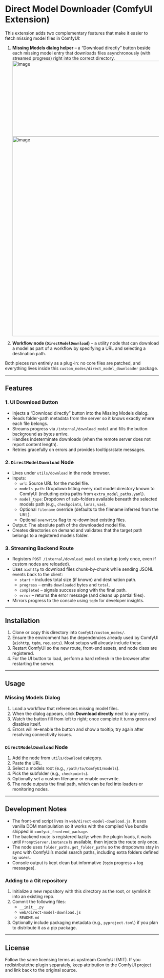 # Direct Model Downloader (ComfyUI Extension)

This extension adds two complementary features that make it easier to fetch missing model files in ComfyUI:

1. **Missing Models dialog helper** – a “Download directly” button beside each missing model entry that downloads files asynchronously (with streamed progress) right into the correct directory.
   <img width="520" height="247" alt="image" src="https://github.com/user-attachments/assets/2c8cec9d-45eb-4677-8712-28e55f52bc03" />
   <img width="1226" height="651" alt="image" src="https://github.com/user-attachments/assets/82d7a29c-089b-463b-8894-79fa3fdf445a" />

2. **Workflow node (`DirectModelDownload`)** – a utility node that can download a model as part of a workflow by specifying a URL and selecting a destination path.

Both pieces run entirely as a plug-in: no core files are patched, and everything lives inside this `custom_nodes/direct_model_downloader` package.

---

## Features

### 1. UI Download Button

- Injects a “Download directly” button into the Missing Models dialog.
- Reads folder-path metadata from the server so it knows exactly where each file belongs.
- Streams progress via `/internal/download_model` and fills the button background as bytes arrive.
- Handles indeterminate downloads (when the remote server does not report content length).
- Retries gracefully on errors and provides tooltips/state messages.

### 2. `DirectModelDownload` Node

- Lives under `utils/download` in the node browser.
- Inputs:
  - `url`: Source URL for the model file.
  - `models_path`: Dropdown listing every root model directory known to ComfyUI (including extra paths from `extra_model_paths.yaml`).
  - `model_type`: Dropdown of sub-folders available beneath the selected models path (e.g., `checkpoints`, `loras`, `vae`).
  - Optional `filename` override (defaults to the filename inferred from the URL).
  - Optional `overwrite` flag to re-download existing files.
- Output: The absolute path of the downloaded model file.
- Creates directories on demand and validates that the target path belongs to a registered models folder.

### 3. Streaming Backend Route

- Registers `POST /internal/download_model` on startup (only once, even if custom nodes are reloaded).
- Uses `aiohttp` to download files chunk-by-chunk while sending JSONL events back to the client:
  - `start` – includes total size (if known) and destination path.
  - `progress` – emits `downloaded` bytes and `total`.
  - `completed` – signals success along with the final path.
  - `error` – returns the error message (and cleans up partial files).
- Mirrors progress to the console using `tqdm` for developer insights.

---

## Installation

1. Clone or copy this directory into `ComfyUI/custom_nodes/`.
2. Ensure the environment has the dependencies already used by ComfyUI (`aiohttp`, `tqdm`, `requests`). Most setups will already include these.
3. Restart ComfyUI so the new route, front-end assets, and node class are registered.
4. For the UI button to load, perform a hard refresh in the browser after restarting the server.

---

## Usage

### Missing Models Dialog

1. Load a workflow that references missing model files.
2. When the dialog appears, click **Download directly** next to any entry.
3. Watch the button fill from left to right; once complete it turns green and disables itself.
4. Errors will re-enable the button and show a tooltip; try again after resolving connectivity issues.

### `DirectModelDownload` Node

1. Add the node from `utils/download` category.
2. Paste the URL.
3. Select a models root (e.g., `/path/to/ComfyUI/models`).
4. Pick the subfolder (e.g., `checkpoints`).
5. Optionally set a custom filename or enable overwrite.
6. The node outputs the final path, which can be fed into loaders or monitoring nodes.

---

## Development Notes

- The front-end script lives in `web/direct-model-download.js`. It uses vanilla DOM manipulation so it works with the compiled Vue bundle shipped in `comfyui_frontend_package`.
- The backend route is registered lazily: when the plugin loads, it waits until `PromptServer.instance` is available, then injects the route only once.
- The node uses `folder_paths.get_folder_paths` so the dropdowns stay in sync with ComfyUI’s model search paths, including extra folders defined by users.
- Console output is kept clean but informative (`tqdm` progress + log messages).

### Adding to a Git repository

1. Initialize a new repository with this directory as the root, or symlink it into an existing repo.
2. Commit the following files:
   - `__init__.py`
   - `web/direct-model-download.js`
   - `README.md`
3. Optionally include packaging metadata (e.g., `pyproject.toml`) if you plan to distribute it as a pip package.

---

## License

Follow the same licensing terms as upstream ComfyUI (MIT). If you redistributethe plugin separately, keep attribution to the ComfyUI project and link back to the original source.

